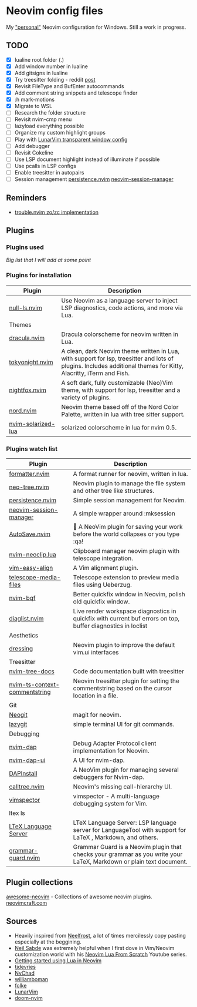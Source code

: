 # Neovim config files
My ["personal"](#sources) Neovim configuration for Windows.
Still a work in progress.

## TODO
- [x] lualine root folder (.)
- [x] Add window number in lualine
- [x] Add gitsigns in lualine
- [x] Try treesitter folding - reddit [post](https://www.reddit.com/r/neovim/comments/psl8rq/sexy_folds/)
- [x] Revisit FileType and BufEnter autocommands
- [x] Add comment string snippets and telescope finder
- [x] :h mark-motions
- [x] Migrate to WSL
- [ ] Research the folder structure
- [ ] Revisit nvim-cmp menu
- [ ] lazyload everything possible
- [ ] Organize my custom highlight groups
- [ ] Play with [LunarVim transparent window config](https://github.com/LunarVim/LunarVim/blob/a79de08d40f08e9a3b753175df11283ed737067c/lua/lvim/config/settings.lua#L62-L78)
- [ ] Add debugger
- [ ] Revisit Cokeline
- [ ] Use LSP document highlight instead of illuminate if possible
- [ ] Use pcalls in LSP configs
- [ ] Enable treesitter in autopairs
- [ ] Session management [persistence.nvim](#sm1) [neovim-session-manager](#sm2)

## Reminders
- [trouble.nvim zo/zc implementation](https://github.com/folke/trouble.nvim/pull/117)

## Plugins
### Plugins used
*Big list that I will add at some point*

### Plugins for installation
| Plugin                                                                                          | Description |
| ----------------------------------------------------------------------------------------------- | ----------------------------------------------------------------------------------------------------------------------------------------------------------------- |
| [null-ls.nvim](https://github.com/jose-elias-alvarez/null-ls.nvim)                              | Use Neovim as a language server to inject LSP diagnostics, code actions, and more via Lua.                                                                        |
| Themes                                                                                          |
| [dracula.nvim](https://github.com/Mofiqul/dracula.nvim)                                         | Dracula colorscheme for neovim written in Lua.                                                                                                                    |
| [tokyonight.nvim](https://github.com/folke/tokyonight.nvim)                                     | A clean, dark Neovim theme written in Lua, with support for lsp, treesitter and lots of plugins. Includes additional themes for Kitty, Alacritty, iTerm and Fish. |
| [nightfox.nvim](https://github.com/edeneast/nightfox.nvim)                                      | A soft dark, fully customizable (Neo)Vim theme, with support for lsp, treesitter and a variety of plugins.                                                        |
| [nord.nvim](https://github.com/shaunsingh/nord.nvim)                                            | Neovim theme based off of the Nord Color Palette, written in lua with tree sitter support.                                                                        |
| [nvim-solarized-lua](https://github.com/ishan9299/nvim-solarized-lua)                           | solarized colorscheme in lua for nvim 0.5.                                                                                                                        |

### Plugins watch list
| Plugin                                                                                          | Description                                                                                                                                                       |
| ----------------------------------------------------------------------------------------------- | ----------------------------------------------------------------------------------------------------------------------------------------------------------------- |
| [formatter.nvim](https://github.com/mhartington/formatter.nvim)                                 | A format runner for neovim, written in lua.                                                                                                                       |
| [neo-tree.nvim](https://github.com/nvim-neo-tree/neo-tree.nvim)                                 | Neovim plugin to manage the file system and other tree like structures.                                                                                           |
| <a name=sm1></a>[persistence.nvim](https://github.com/folke/persistence.nvim)                   | Simple session management for Neovim.                                                                                                                             |
| <a name=sm2></a>[neovim-session-manager](https://github.com/Shatur/neovim-session-manager)      | A simple wrapper around :mksession                                                                                                                                |
| [AutoSave.nvim](https://github.com/Pocco81/AutoSave.nvim)                                       | 🦴 A NeoVim plugin for saving your work before the world collapses or you type :qa!                                                                               |
| [nvim-neoclip.lua](https://github.com/AckslD/nvim-neoclip.lua)                                  | Clipboard manager neovim plugin with telescope integration.                                                                                                       |
| [vim-easy-align](https://github.com/junegunn/vim-easy-align)                                    | A Vim alignment plugin.                                                                                                                                           |
| [telescope-media-files](https://github.com/nvim-telescope/telescope-media-files.nvim)           | Telescope extension to preview media files using Ueberzug.                                                                                                        |
| [nvim-bqf](https://github.com/kevinhwang91/nvim-bqf)                                            | Better quickfix window in Neovim, polish old quickfix window.                                                                                                     |
| [diaglist.nvim](https://github.com/onsails/diaglist.nvim)                                       | Live render workspace diagnostics in quickfix with current buf errors on top, buffer diagnostics in loclist                                                       |
| Aesthetics                                                                                      |
| [dressing](https://github.com/stevearc/dressing.nvim)                                           | Neovim plugin to improve the default vim.ui interfaces                                                                                                            |
| Treesitter                                                                                      |
| [nvim-tree-docs](https://github.com/nvim-treesitter/nvim-tree-docs)                             | Code documentation built with treesitter                                                                                                                          |
| [nvim-ts-context-commentstring](https://github.com/JoosepAlviste/nvim-ts-context-commentstring) | Neovim treesitter plugin for setting the commentstring based on the cursor location in a file.                                                                    |
| Git                                                                                             |
| [Neogit](https://github.com/TimUntersberger/neogit)                                             | magit for neovim.                                                                                                                                                 |
| [lazygit](https://github.com/jesseduffield/lazygit)                                             | simple terminal UI for git commands.                                                                                                                              |
| Debugging                                                                                       |
| [nvim-dap](https://github.com/mfussenegger/nvim-dap)                                            | Debug Adapter Protocol client implementation for Neovim.                                                                                                          |
| [nvim-dap-ui](https://github.com/rcarriga/nvim-dap-ui)                                          | A UI for nvim-dap.                                                                                                                                                |
| [DAPInstall](https://github.com/Pocco81/DAPInstall.nvim)                                        | A NeoVim plugin for managing several debuggers for Nvim-dap.                                                                                                      |
| [calltree.nvim](https://github.com/ldelossa/calltree.nvim)                                      | Neovim's missing call-hierarchy UI.                                                                                                                               |
| [vimspector](https://github.com/puremourning/vimspector)                                        | vimspector - A multi-language debugging system for Vim.                                                                                                           |
| ltex ls                                                                                         |
| [LTeX Language Server](https://github.com/valentjn/ltex-ls)                                     | LTeX Language Server: LSP language server for LanguageTool with support for LaTeX , Markdown, and others.                                                         |
| [grammar-guard.nvim](https://github.com/brymer-meneses/grammar-guard.nvim)                      | Grammar Guard is a Neovim plugin that checks your grammar as you write your LaTeX, Markdown or plain text document.                                               |

## Plugin collections
[awesome-neovim](https://github.com/rockerBOO/awesome-neovim) - Collections of awesome neovim plugins.
[neovimcraft.com](https://neovimcraft.com/)

## <a name="sources"></a>Sources
- Heavily inspired from [Neelfrost](https://github.com/Neelfrost/dotfiles), a lot of times mercilessly copy pasting especially at the beggining.
- [Neil Sabde](https://github.com/VapourNvim/VapourNvim) was extremely helpful when I first dove in Vim/Neovim customization world with his [Neovim Lua From Scratch](https://www.youtube.com/playlist?list=PLPDVgSbOnt7LXQ8DTzu37UwCpA0elyD0V) Youtube series.
- [Getting started using Lua in Neovim](https://github.com/nanotee/nvim-lua-guide)
- [tjdevries](https://github.com/tjdevries/config_manager/tree/master/xdg_config/nvim)
- [NvChad](https://github.com/NvChad/NvChad)
- [williamboman](https://github.com/williamboman/nvim-config)
- [folke](https://github.com/folke/dot/tree/master/config/nvim)
- [LunarVim](https://github.com/LunarVim/LunarVim)
- [doom-nvim](https://github.com/NTBBloodbath/doom-nvim)
